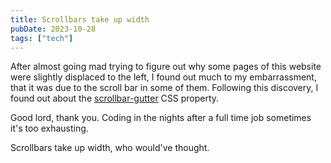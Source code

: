 ```yaml
---
title: Scrollbars take up width
pubDate: 2023-10-28
tags: ["tech"]
---
```


After almost going mad trying to figure out why some pages of this website were slightly displaced to the left, I found out much to my embarrassment, that it was due to the scroll bar in some of them. Following this discovery, I found out about the [scrollbar-gutter](https://developer.mozilla.org/en-US/docs/Web/CSS/scrollbar-gutter) CSS property.

Good lord, thank you. Coding in the nights after a full time job sometimes it's too exhausting.

Scrollbars take up width, who would've thought.